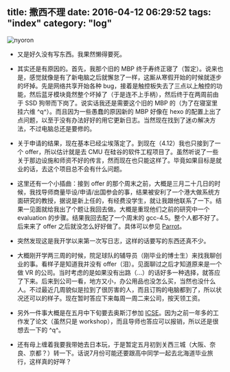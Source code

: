 title: 撒西不理
date: 2016-04-12 06:29:52
tags: "index"
category: "log"
---
![nyoron](/images/nyoron.png)
- 又是好久没有写东西。我果然懒得要死。
- 其实还是有原因的。首先，我那个旧的 MBP 终于寿终正寝了（暂定）。说来也是，感觉就像是有了新电脑之后就懈怠了一样，这厮从寒假开始的时候就逐步的坏掉。先是网络共享开始各种 bug，接着是触控板失去了三点以上触控的功能，然后蓝牙模块竟然整个坏掉了（于是连不上手柄），然后终于在两周前由于 SSD 狗带而下岗了。说实话我还是需要这个旧的 MBP 的（为了在寝室里挂六维 ^q^）。而且因为一些愚蠢的原因新的 MBP 好像在 hexo 的配置上出了点问题，以至于没有办法好好的用它更新日志。当然现在找到了迷の解决方法，不过电脑总还是要修的。

- 关于申请的结果，现在基本已经尘埃落定了。到现在（4.12）我也只接到了一个 offer，所以估计就是去 CMU 在硅谷的软件工程项目了。虽然听说了一些关于那边设施和师资不好的传言，然而现在也只能这样了。毕竟如果目标是就业的话，去这个项目总不会有什么问题。
- 这里还有一个小插曲：接到 offer 的那个周末之前，大概是三月二十几日的时候，我找导师商量毕设/申请/出国参会的事，结果被安利了一个港大做系统方面研究的教授，据说是新上任的，有经费没学生，就让我跟他联系了一下。结果一见面就给我出了个题让我回去做。大概是重现他们之前的研究中一个 evaluation 的步骤。结果我回去配了一个周末的 gcc-4.5。整个人都不好了。后来来了 offer 之后就没怎么好好做了。具体可以参见 [Parrot](2016/04/01/Parrot/)。

- 突然发现这是我开学以来第一次写日志，这样的话要写的东西还真不少。

- 大概刚开学两三周的时候，院足球队的辅导员（刚毕业的博士生）来找我聊创业的事。看样子是知道我并没有 offer（泪）。见面聊过之后才知道原来是一个做 VR 的公司。当时考虑的是如果没有出路（...）的话好多一种选择，就答应了下来。后来到公司一看，地方又小，办公用品也没怎么买，当然也没什么人。不过最近几周貌似是拉到了很厉害的人，而且订购的电脑都到了，所以状况还可以的样子。现在暂时答应下来每周一周二来公司，按天领工资。
- 另外一件事大概是在五月中下旬要去奥斯汀参加 [ICSE](http://2016.icse.cs.txstate.edu/)。因为之前一年多的工作发了论文（虽然只是 workshop），而且导师也答应可以报销，所以还是很想去一下的 ^q^。
- 还有母上缠着我要我带她去日本玩，于是暂定五月初到关西三城（大阪、奈良、京都？）转一下。话说7月份可能还要跟高中同学一起去北海道毕业旅行，这样真的好咩？
